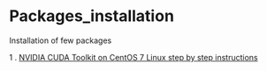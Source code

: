 # Packages_installation
Installation of few packages

1 . [NVIDIA CUDA Toolkit on CentOS 7 Linux step by step instructions](https://github.com/sumitavakundu007/Packages_installation/blob/main/NVIDIA%20CUDA%20Toolkit%20on%20CentOS%207)

